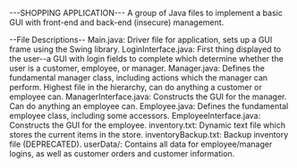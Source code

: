 ---SHOPPING APPLICATION---
A group of Java files to implement a basic GUI with front-end and back-end (insecure) management.

--File Descriptions--
Main.java: Driver file for application, sets up a GUI frame using the Swing library.
LoginInterface.java: First thing displayed to the user--a GUI with login fields to complete which determine whether the user is a customer, employee, or manager.
Manager.java: Defines the fundamental manager class, including actions which the manager can perform. Highest file in the hierarchy, can do anything a customer or employee can.
ManagerInterface.java: Constructs the GUI for the manager. Can do anything an employee can.
Employee.java: Defines the fundamental employee class, including some accessors.
EmployeeInterface.java: Constructs the GUI for the employee.
inventory.txt: Dynamic text file which stores the current items in the store.
inventoryBackup.txt: Backup inventory file (DEPRECATED).
userData/: Contains all data for employee/manager logins, as well as customer orders and customer information.
